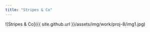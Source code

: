 ```yaml
---
title: "Stripes & Co"
---
```


![Stripes & Co]({{ site.github.url }}/assets/img/work/proj-8/img1.jpg)
